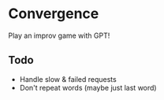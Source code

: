 # Convergence

Play an improv game with GPT!

## Todo

- Handle slow & failed requests
- Don't repeat words (maybe just last word)
